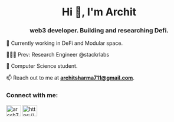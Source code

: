 <h1 align="center">Hi 👋, I'm Archit</h1>
<h3 align="center">web3 developer. Building and researching Defi.</h3>

🔭 Currently working in DeFi and Modular space.

🧑🏻‍💻 Prev: Research Engineer @stackrlabs

🌱 Computer Science student.

📫 Reach out to me at **architsharma711@gmail.com**.

<h3 align="left">Connect with me:</h3>
<p align="left">
<a href="https://twitter.com/arcsh7" target="blank"><img align="center" src="https://raw.githubusercontent.com/rahuldkjain/github-profile-readme-generator/master/src/images/icons/Social/twitter.svg" alt="arcsh7" height="30" width="40" /></a>
<a href="https://www.linkedin.com/in/archit-sharma-193b4922a" target="blank"><img align="center" src="https://raw.githubusercontent.com/rahuldkjain/github-profile-readme-generator/master/src/images/icons/Social/linked-in-alt.svg" alt="https://www.linkedin.com/in/archit-sharma-193b4922a" height="30" width="40" /></a>
</p>



